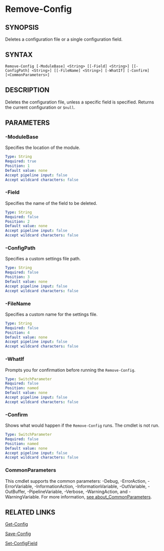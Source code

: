 # Remove-Config

## SYNOPSIS
Deletes a configuration file or a single configuration field.

## SYNTAX
```
Remove-Config [-ModuleBase] <String> [[-Field] <String>] [[-ConfigPath] <String>] [[-FileName] <String>] [-WhatIf] [-Confirm] [<CommonParameters>]
```

## DESCRIPTION
Deletes the configuration file, unless a specific field is specified. Returns the current configuration or ``$null``.
## PARAMETERS

### -ModuleBase
Specifies the location of the module.
```yaml
Type: String
Required: true
Position: 1
Default value: none
Accept pipeline input: false
Accept wildcard characters: false
```

### -Field
Specifies the name of the field to be deleted.
```yaml
Type: String
Required: false
Position: 2
Default value: none
Accept pipeline input: false
Accept wildcard characters: false
```

### -ConfigPath
Specifies a custom settings file path.
```yaml
Type: String
Required: false
Position: 3
Default value: none
Accept pipeline input: false
Accept wildcard characters: false
```

### -FileName
Specifies a custom name for the settings file.
```yaml
Type: String
Required: false
Position: 4
Default value: none
Accept pipeline input: false
Accept wildcard characters: false
```

### -WhatIf
Prompts you for confirmation before running the `Remove-Config`.
```yaml
Type: SwitchParameter
Required: false
Position: named
Default value: none
Accept pipeline input: false
Accept wildcard characters: false
```

### -Confirm
Shows what would happen if the `Remove-Config` runs. The cmdlet is not run.
```yaml
Type: SwitchParameter
Required: false
Position: named
Default value: none
Accept pipeline input: false
Accept wildcard characters: false
```
### CommonParameters
This cmdlet supports the common parameters: -Debug, -ErrorAction, -ErrorVariable, -InformationAction, -InformationVariable, -OutVariable, -OutBuffer, -PipelineVariable, -Verbose, -WarningAction, and -WarningVariable. For more information, [see about_CommonParameters](https://docs.microsoft.com/pl-pl/powershell/module/microsoft.powershell.core/about/about_commonparameters).

## RELATED LINKS
[Get-Config](Get-Config.md)

[Save-Config](Save-Config.md)

[Set-ConfigField](Set-ConfigField.md)


